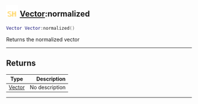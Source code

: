 ## <img src="../../.gitbook/assets/shared.png" width="32" height="32" /> [Vector](../vector/README.md):normalized

```lua
Vector Vector:normalized()
```

Returns the normalized vector<br>

-----------------
## Returns

| Type   | Description |
| ------ | ----------: |
| [Vector](../vector/README.md) | No description |


--------
